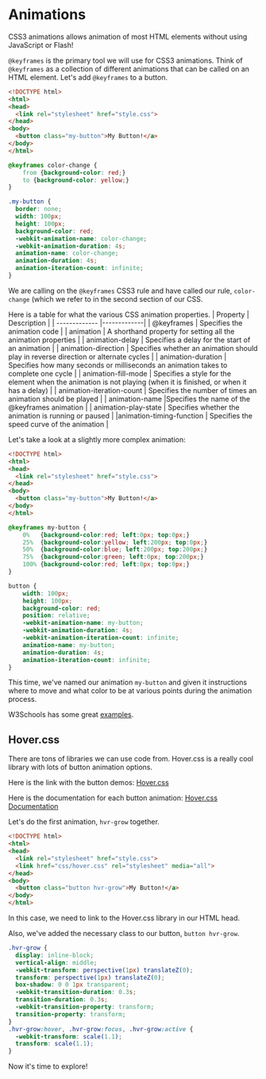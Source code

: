 # Animations
CSS3 animations allows animation of most HTML elements without using JavaScript or Flash!

`@keyframes` is the primary tool we will use for CSS3 animations. Think of `@keyframes` as a collection of different animations that can be called on an HTML element. Let's add `@keyframes` to a button.

```html
<!DOCTYPE html>
<html>
<head>
  <link rel="stylesheet" href="style.css">
</head>
<body>
  <button class="my-button">My Button!</a>
</body>
</html>
```
```css
@keyframes color-change {
    from {background-color: red;}
    to {background-color: yellow;}
}

.my-button {
  border: none;
  width: 100px;
  height: 100px;
  background-color: red;
  -webkit-animation-name: color-change; 
  -webkit-animation-duration: 4s;
  animation-name: color-change;
  animation-duration: 4s;
  animation-iteration-count: infinite;
}

```
We are calling on the `@keyframes` CSS3 rule and have called our rule, `color-change` (which we refer to in the second section of our CSS. 

Here is a table for what the various CSS animation properties.
| Property        | Description |
| ------------- |-------------| 
| @keyframes    | Specifies the animation code |
| animation     | A shorthand property for setting all the animation properties  | 
| animation-delay | Specifies a delay for the start of an animation | 
| animation-direction    | Specifies whether an animation should play in reverse direction or alternate cycles |
| animation-duration     | Specifies how many seconds or milliseconds an animation takes to complete one cycle | 
| animation-fill-mode | Specifies a style for the element when the animation is not playing (when it is finished, or when it has a delay) | 
| animation-iteration-count    | Specifies the number of times an animation should be played |
| animation-name     |Specifies the name of the @keyframes animation | 
| animation-play-state | Specifies whether the animation is running or paused | 
|animation-timing-function | Specifies the speed curve of the animation |

Let's take a look at a slightly more complex animation:
```html
<!DOCTYPE html>
<html>
<head>
  <link rel="stylesheet" href="style.css">
</head>
<body>
  <button class="my-button">My Button!</a>
</body>
</html>
```
```css
@keyframes my-button {
    0%   {background-color:red; left:0px; top:0px;}
    25%  {background-color:yellow; left:200px; top:0px;}
    50%  {background-color:blue; left:200px; top:200px;}
    75%  {background-color:green; left:0px; top:200px;}
    100% {background-color:red; left:0px; top:0px;}
}

button {
    width: 100px;
    height: 100px;
    background-color: red;
    position: relative;
    -webkit-animation-name: my-button;
    -webkit-animation-duration: 4s;
    -webkit-animation-iteration-count: infinite;
    animation-name: my-button;
    animation-duration: 4s;
    animation-iteration-count: infinite;
}
```
This time, we've named our animation `my-button` and given it instructions where to move and what color to be at various points during the animation process.

W3Schools has some great [examples](https://www.w3schools.com/css/css3_animations.asp).
## Hover.css
There are tons of libraries we can use code from. Hover.css is a really cool library with lots of button animation options.  

Here is the link with the button demos: [Hover.css](http://ianlunn.github.io/Hover/)

Here is the documentation for each button animation: [Hover.css Documentation](https://github.com/IanLunn/Hover/blob/master/css/hover.css)

Let's do the first animation, `hvr-grow` together.
```html
<!DOCTYPE html>
<html>
<head>
  <link rel="stylesheet" href="style.css">
  <link href="css/hover.css" rel="stylesheet" media="all">
</head>
<body>
  <button class="button hvr-grow">My Button!</a>
</body>
</html>
```
In this case, we need to link to the Hover.css library in our HTML head.  

Also, we've added the necessary class to our button, `button hvr-grow`.
```css
.hvr-grow {
  display: inline-block;
  vertical-align: middle;
  -webkit-transform: perspective(1px) translateZ(0);
  transform: perspective(1px) translateZ(0);
  box-shadow: 0 0 1px transparent;
  -webkit-transition-duration: 0.3s;
  transition-duration: 0.3s;
  -webkit-transition-property: transform;
  transition-property: transform;
}
.hvr-grow:hover, .hvr-grow:focus, .hvr-grow:active {
  -webkit-transform: scale(1.1);
  transform: scale(1.1);
}
```

Now it's time to explore!